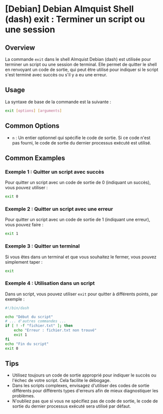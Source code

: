 # [Debian] Debian Almquist Shell (dash) exit : Terminer un script ou une session

## Overview
La commande `exit` dans le shell Almquist Debian (dash) est utilisée pour terminer un script ou une session de terminal. Elle permet de quitter le shell en renvoyant un code de sortie, qui peut être utilisé pour indiquer si le script s'est terminé avec succès ou s'il y a eu une erreur.

## Usage
La syntaxe de base de la commande est la suivante :

```sh
exit [options] [arguments]
```

## Common Options
- `n` : Un entier optionnel qui spécifie le code de sortie. Si ce code n'est pas fourni, le code de sortie du dernier processus exécuté est utilisé.

## Common Examples

### Exemple 1 : Quitter un script avec succès
Pour quitter un script avec un code de sortie de 0 (indiquant un succès), vous pouvez utiliser :

```sh
exit 0
```

### Exemple 2 : Quitter un script avec une erreur
Pour quitter un script avec un code de sortie de 1 (indiquant une erreur), vous pouvez faire :

```sh
exit 1
```

### Exemple 3 : Quitter un terminal
Si vous êtes dans un terminal et que vous souhaitez le fermer, vous pouvez simplement taper :

```sh
exit
```

### Exemple 4 : Utilisation dans un script
Dans un script, vous pouvez utiliser `exit` pour quitter à différents points, par exemple :

```sh
#!/bin/dash

echo "Début du script"
# ... d'autres commandes ...
if [ ! -f "fichier.txt" ]; then
    echo "Erreur : fichier.txt non trouvé"
    exit 1
fi
echo "Fin du script"
exit 0
```

## Tips
- Utilisez toujours un code de sortie approprié pour indiquer le succès ou l'échec de votre script. Cela facilite le débogage.
- Dans les scripts complexes, envisagez d'utiliser des codes de sortie différents pour différents types d'erreurs afin de mieux diagnostiquer les problèmes.
- N'oubliez pas que si vous ne spécifiez pas de code de sortie, le code de sortie du dernier processus exécuté sera utilisé par défaut.